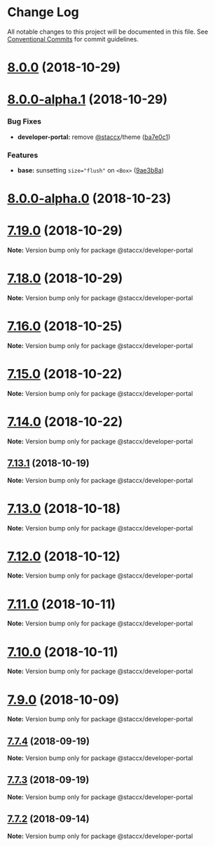 # Change Log

All notable changes to this project will be documented in this file.
See [Conventional Commits](https://conventionalcommits.org) for commit guidelines.

<a name="8.0.0"></a>
# [8.0.0](https://bitbucket.org/stacc-flow/bento/compare/v7.19.0...v8.0.0) (2018-10-29)



<a name="8.0.0-alpha.1"></a>
# [8.0.0-alpha.1](https://bitbucket.org/stacc-flow/bento/compare/v7.17.2...v8.0.0-alpha.1) (2018-10-29)


### Bug Fixes

* **developer-portal:** remove [@staccx](https://bitbucket.org/staccx)/theme ([ba7e0c1](https://bitbucket.org/stacc-flow/bento/commits/ba7e0c1))


### Features

* **base:** sunsetting `size="flush"` on `<Box>` ([9ae3b8a](https://bitbucket.org/stacc-flow/bento/commits/9ae3b8a))



<a name="8.0.0-alpha.0"></a>
# [8.0.0-alpha.0](https://bitbucket.org/stacc-flow/bento/compare/v7.15.0...v8.0.0-alpha.0) (2018-10-23)





<a name="7.19.0"></a>
# [7.19.0](https://bitbucket.org/stacc-flow/bento/compare/v7.17.2...v7.19.0) (2018-10-29)

**Note:** Version bump only for package @staccx/developer-portal





<a name="7.18.0"></a>
# [7.18.0](https://bitbucket.org/stacc-flow/bento/compare/v7.17.2...v7.18.0) (2018-10-29)

**Note:** Version bump only for package @staccx/developer-portal





<a name="7.16.0"></a>
# [7.16.0](https://bitbucket.org/stacc-flow/bento/compare/v7.15.0...v7.16.0) (2018-10-25)

**Note:** Version bump only for package @staccx/developer-portal





<a name="7.15.0"></a>
# [7.15.0](https://bitbucket.org/stacc-flow/bento/compare/v7.14.0...v7.15.0) (2018-10-22)

**Note:** Version bump only for package @staccx/developer-portal





<a name="7.14.0"></a>
# [7.14.0](https://bitbucket.org/stacc-flow/bento/compare/v7.13.1...v7.14.0) (2018-10-22)

**Note:** Version bump only for package @staccx/developer-portal





<a name="7.13.1"></a>
## [7.13.1](https://bitbucket.org/stacc-flow/bento/compare/v7.13.0...v7.13.1) (2018-10-19)

**Note:** Version bump only for package @staccx/developer-portal





<a name="7.13.0"></a>
# [7.13.0](https://bitbucket.org/stacc-flow/bento/compare/v7.12.0...v7.13.0) (2018-10-18)

**Note:** Version bump only for package @staccx/developer-portal





<a name="7.12.0"></a>
# [7.12.0](https://bitbucket.org/stacc-flow/bento/compare/v7.11.0...v7.12.0) (2018-10-12)

**Note:** Version bump only for package @staccx/developer-portal





<a name="7.11.0"></a>
# [7.11.0](https://bitbucket.org/stacc-flow/bento/compare/v7.10.0...v7.11.0) (2018-10-11)

**Note:** Version bump only for package @staccx/developer-portal





<a name="7.10.0"></a>
# [7.10.0](https://bitbucket.org/stacc-flow/bento/compare/v7.9.0...v7.10.0) (2018-10-11)

**Note:** Version bump only for package @staccx/developer-portal





<a name="7.9.0"></a>
# [7.9.0](https://bitbucket.org/stacc-flow/bento/compare/v7.8.1...v7.9.0) (2018-10-09)

**Note:** Version bump only for package @staccx/developer-portal





<a name="7.7.4"></a>
## [7.7.4](https://bitbucket.org/projects/stacc-flow/repos/bento/compare/diff?targetBranch=refs%2Ftags%2Fv7.7.3&sourceBranch=refs%2Ftags%2Fv7.7.4) (2018-09-19)

**Note:** Version bump only for package @staccx/developer-portal





<a name="7.7.3"></a>
## [7.7.3](https://bitbucket.org/projects/stacc-flow/repos/bento/compare/diff?targetBranch=refs%2Ftags%2Fv7.7.2&sourceBranch=refs%2Ftags%2Fv7.7.3) (2018-09-19)

**Note:** Version bump only for package @staccx/developer-portal





<a name="7.7.2"></a>
## [7.7.2](https://bitbucket.org/projects/stacc-flow/repos/bento/compare/diff?targetBranch=refs%2Ftags%2Fv7.7.1&sourceBranch=refs%2Ftags%2Fv7.7.2) (2018-09-14)

**Note:** Version bump only for package @staccx/developer-portal
